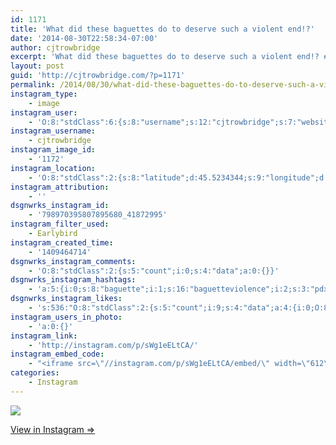 ```yaml
---
id: 1171
title: 'What did these baguettes do to deserve such a violent end!?'
date: '2014-08-30T22:58:34-07:00'
author: cjtrowbridge
excerpt: 'What did these baguettes do to deserve such a violent end!? #domesticviolence #baguette #baguetteviolence #senseless #pdx'
layout: post
guid: 'http://cjtrowbridge.com/?p=1171'
permalink: /2014/08/30/what-did-these-baguettes-do-to-deserve-such-a-violent-end/
instagram_type:
    - image
instagram_user:
    - 'O:8:"stdClass":6:{s:8:"username";s:12:"cjtrowbridge";s:7:"website";s:0:"";s:15:"profile_picture";s:103:"https://igcdn-photos-f-a.akamaihd.net/hphotos-ak-xpa1/t51.2885-19/925559_452430704897917_67836701_a.jpg";s:9:"full_name";s:13:"CJ Trowbridge";s:3:"bio";s:0:"";s:2:"id";s:8:"41872995";}'
instagram_username:
    - cjtrowbridge
instagram_image_id:
    - '1172'
instagram_location:
    - 'O:8:"stdClass":2:{s:8:"latitude";d:45.5234344;s:9:"longitude";d:-122.6810403;}'
instagram_attribution:
    - ''
dsgnwrks_instagram_id:
    - '798970395807895680_41872995'
instagram_filter_used:
    - Earlybird
instagram_created_time:
    - '1409464714'
dsgnwrks_instagram_comments:
    - 'O:8:"stdClass":2:{s:5:"count";i:0;s:4:"data";a:0:{}}'
dsgnwrks_instagram_hashtags:
    - 'a:5:{i:0;s:8:"baguette";i:1;s:16:"baguetteviolence";i:2;s:3:"pdx";i:3;s:9:"senseless";i:4;s:16:"domesticviolence";}'
dsgnwrks_instagram_likes:
    - 's:536:"O:8:"stdClass":2:{s:5:"count";i:9;s:4:"data";a:4:{i:0;O:8:"stdClass":4:{s:8:"username";s:8:"jaayteee";s:15:"profile_picture";s:106:"https://igcdn-photos-g-a.akamaihd.net/hphotos-ak-xaf1/t51.2885-19/10832131_329654743893190_871468410_a.jpg";s:2:"id";s:8:"16926431";s:9:"full_name";s:13:"Josh Trumbull";}i:1;O:8:"stdClass":4:{s:8:"username";s:6:"d_ram5";s:15:"profile_picture";s:107:"https://igcdn-photos-a-a.akamaihd.net/hphotos-ak-xfa1/t51.2885-19/10932071_1400221966943928_623451215_a.jpg";s:2:"id";s:7:"9930399";s:9:"full_name";s:24:"";'
instagram_users_in_photo:
    - 'a:0:{}'
instagram_link:
    - 'http://instagram.com/p/sWg1eELtCA/'
instagram_embed_code:
    - "<iframe src=\"//instagram.com/p/sWg1eELtCA/embed/\" width=\"612\" height=\"710\" frameborder=\"0\" scrolling=\"no\" allowtransparency=\"true\"></iframe>\n"
categories:
    - Instagram
---
```


[![](http://blog.cjtrowbridge.com/wp-content/uploads/2014/08/10593472_1555123778043843_298989537_n2.jpg)](http://instagram.com/p/sWg1eELtCA/)

[View in Instagram ⇒](http://instagram.com/p/sWg1eELtCA/)